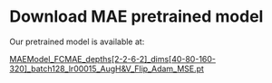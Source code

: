 # Download MAE pretrained model

Our pretrained model is available at:

[MAEModel_FCMAE_depths[2-2-6-2]_dims[40-80-160-320]_batch128_lr00015_AugH&V_Flip_Adam_MSE.pt](https://ifn-wsl-ssl-data.s3.eu-west-3.amazonaws.com/saved_models/MAEModel_FCMAE_depths%5B2-2-6-2%5D_dims%5B40-80-160-320%5D_batch128_lr00015_AugH%26V_Flip_Adam_MSE.pt)


